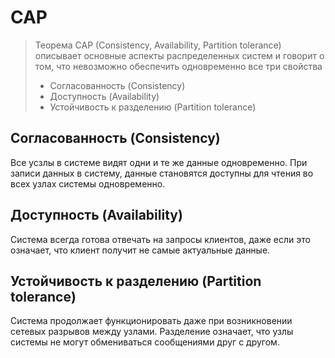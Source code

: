 # CAP

> Теорема CAP (Consistency, Availability, Partition tolerance)
> описывает основные аспекты распределенных систем и говорит
> о том, что невозможно обеспечить одновременно все три свойства
> * Согласованность (Consistency)
> * Доступность (Availability)
> * Устойчивость к разделению (Partition tolerance)

## Согласованность (Consistency)
Все усзлы в системе видят одни и те же данные одновременно. При записи данных в систему,
данные становятся доступны для чтения во всех узлах системы одновременно.

## Доступность (Availability)
Система всегда готова отвечать на запросы клиентов, даже если это означает,
что клиент получит не самые актуальные данные.

## Устойчивость к разделению (Partition tolerance)
Система продолжает функционировать даже при возникновении сетевых разрывов между узлами.
Разделение означает, что узлы системы не могут обмениваться сообщениями друг с другом. 
